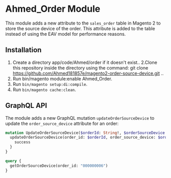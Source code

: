 # Ahmed_Order Module

This module adds a new attribute to the `sales_order` table in Magento 2 to store the source device of the order. This attribute is added to the table instead of using the EAV model for performance reasons.

## Installation

1. Create a directory app/code/Ahmed/order if it doesn't exist..
2.Clone this repository inside the directory using the command: git clone https://github.com/Ahmed181857e/magento2-order-source-device.git ..
3. Run  bin/magento module:enable Ahmed_Order.
4. Run `bin/magento setup:di:compile`.
5. Run `bin/magento cache:clean`.

## GraphQL API

The module adds a new GraphQL mutation `updateOrderSourceDevice` to update the `order_source_device` attribute for an order:

```graphql
mutation UpdateOrderSourceDevice($orderId: String!, $orderSourceDevice: String!) {
  updateOrderSourceDevice(order_id: $orderId, order_source_device: $orderSourceDevice) {
    success
  }
}

query {
  getOrderSourceDevice(order_id: "000000006")
}
